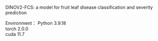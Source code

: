 DINOV2-FCS: a model for fruit leaf disease classification and severity prediction

Environment：
Python 3.9.18   
torch 2.0.0  
cuda 11.7
